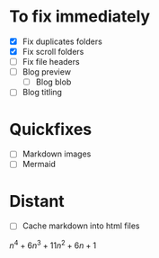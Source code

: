 
# To fix immediately

- [x] Fix duplicates folders
- [x] Fix scroll folders
- [ ] Fix file headers
- [ ] Blog preview
	- [ ] Blog blob
- [ ] Blog titling

# Quickfixes

- [ ] Markdown images
- [ ] Mermaid

# Distant

- [ ] Cache markdown into html files


$n^4+6n^3+11n^2+6n+1$

